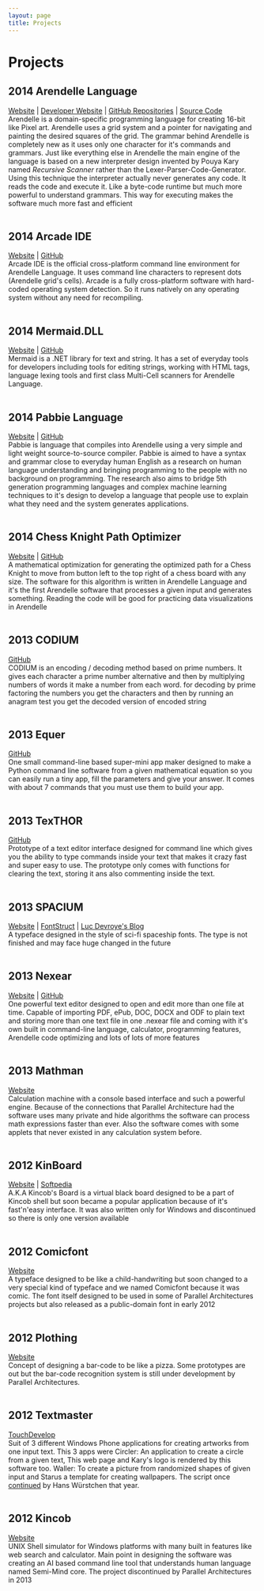 ```yaml
---
layout: page
title: Projects
---
```


# Projects
## 2014 Arendelle Language
[Website](http://web.arendelle.org) | [Developer Website](http://developer.arendelle.org) | [GitHub Repositories](http://github.com/arendelle) | [Source Code](http://github.com/arendelle/arendelle) <br>
Arendelle is a domain-specific programming language for creating 16-bit like Pixel art. Arendelle uses a grid system and a pointer for navigating and painting the desired squares of the grid. The grammar behind Arendelle is completely new as it uses only one character for it's commands and grammars. Just like everything else in Arendelle the main engine of the language is based on a new interpreter design invented by Pouya Kary named *Recursive Scanner* rather than the Lexer-Parser-Code-Generator. Using this technique the interpreter actually never generates any code. It reads the code and execute it. Like a byte-code runtime but much more powerful to understand grammars. This way for executing makes the software much more fast and efficient<br><br>

## 2014 Arcade IDE
[Website](http://developer.arendelle.org/technologies/arcade) | [GitHub](http://github.com/arendelle/arendelle)<br>
Arcade IDE is the official cross-platform command line environment for Arendelle Language. It uses command line characters to represent dots (Arendelle grid's cells). Arcade is a fully cross-platform software with hard-coded operating system detection. So it runs natively on any operating system without any need for recompiling.<br><br>

## 2014 Mermaid.DLL
[Website](http://developer.arendelle.org/technologies/mermaid) | [GitHub](http://github.com/arendelle/mermaid) <br>
Mermaid is a .NET library for text and string. It has a set of everyday tools for developers including tools for editing strings, working with HTML tags, language lexing tools and first class Multi-Cell scanners for Arendelle Language.<br><br>

## 2014 Pabbie Language
[Website](http://research.arendelle.org/projects/pabbie) | [GitHub](http://github.com/arendelle/pabbie) <br>
Pabbie is language that compiles into Arendelle using a very simple and light weight source-to-source compiler. Pabbie is aimed to have a syntax and grammar close to everyday human English as a research on human language understanding and bringing programming to the people with no background on programming. The research also aims to bridge 5th generation programming languages and complex machine learning techniques to it's design to develop a language that people use to explain what they need and the system generates applications.<br><br>

## 2014 Chess Knight Path Optimizer
[Website](http://kary.us/chessknight) | [GitHub](http://github.com/pmkary/knight) <br>
A mathematical optimization for generating the optimized path for a Chess Knight to move from button left to the top right of a chess board with any size. The software for this algorithm is written in Arendelle Language and it's the first Arendelle software that processes a given input and generates something. Reading the code will be good for practicing data visualizations in Arendelle<br><br>

## 2013 CODIUM
[GitHub](http://github.com/pmkary/codium) <br>
CODIUM is an encoding / decoding method based on prime numbers. It gives each character a prime number alternative and then by multiplying numbers of words it make a number from each word. for decoding by prime factoring the numbers you get the characters and then by running an anagram test you get the decoded version of encoded string<br><br>

## 2013 Equer
[GitHub](http://github.com/pmkary/equer) <br>
One small command-line based super-mini app maker designed to make a Python command line software from a given mathematical equation so you can easily run a tiny app, fill the parameters and give your answer. It comes with about 7 commands that you must use them to build your app.<br><br>

## 2013 TexTHOR
[GitHub](https://github.com/pmkary/TexTHOR) <br>
Prototype of a text editor interface designed for command line which gives you the ability to type commands inside your text that makes it crazy fast and super easy to use. The prototype only comes with functions for clearing the text, storing it ans also commenting inside the text.<br><br>

## 2013 SPACIUM
[Website](http://thepa.mx/fonts/spacium) | [FontStruct](http://fontstruct.com/fontstructions/show/spacium_beta_4) | [Luc Devroye's Blog](http://luc.devroye.org/fonts-67205.html)<br>
A typeface designed in the style of sci-fi spaceship fonts. The type is not finished and may face huge changed in the future<br><br>

## 2013 Nexear
[Website](http://thepa.mx/nexear/main) | [GitHub](http://github.com/thepa) <br>
One powerful text editor designed to open and edit more than one file at time. Capable of importing PDF, ePub, DOC, DOCX and ODF to plain text and storing more than one text file in one .nexear file and coming with it's own built in command-line language, calculator, programming features, Arendelle code optimizing and lots of lots of more features<br><br>

## 2013 Mathman
[Website](http://thepa.mx/mathman/home)<br>
Calculation machine with a console based interface and such a powerful engine. Because of the connections that Parallel Architecture had the software uses many private and hide algorithms the software can process math expressions faster than ever. Also the software comes with some applets that never existed in any calculation system before.<br><br>

## 2012 KinBoard
[Website](http://thepa.mx/kinbaord/home) | [Softpedia](http://www.softpedia.com/get/Multimedia/Graphic/Graphic-Others/KinBoard.shtml) <br>
A.K.A Kincob's Board is a virtual black board designed to be a part of Kincob shell but soon became a popular application because of it's fast'n'easy interface. It was also written only for Windows and discontinued so there is only one version available<br><br>

## 2012 Comicfont
[Website](http://thepa.mx/fonts/comicfont)<br>
A typeface designed to be like a child-handwriting but soon changed to a very special kind of typeface and we named Comicfont because it was comic. The font itself designed to be used in some of Parallel Architectures projects but also released as a public-domain font in early 2012<br><br>

## 2012 Plothing
[Website](http://thepa.mx/plothing/home) <br>
Concept of designing a bar-code to be like a pizza. Some prototypes are out but the bar-code recognition system is still under development by Parallel Architectures.<br><br>

## 2012 Textmaster
[TouchDevelop](https://www.touchdevelop.com/hwyo)<br>
Suit of 3 different Windows Phone applications for creating artworks from one input text. This 3 apps were Circler: An application to create a circle from a given text, This web page and Kary's logo is rendered by this software too. Waller: To create a picture from randomized shapes of given input and Starus a template for creating wallpapers. The script once [continued](https://www.touchdevelop.com/onux) by Hans Würstchen that year.<br><br>

## 2012 Kincob
[Website](http://thepa.mx/kincob)<br>
UNIX Shell simulator for Windows platforms with many built in features like web search and calculator. Main point in designing the software was creating an AI based command line tool that understands human language named Semi-Mind core. The project discontinued by Parallel Architectures in 2013<br><br>






